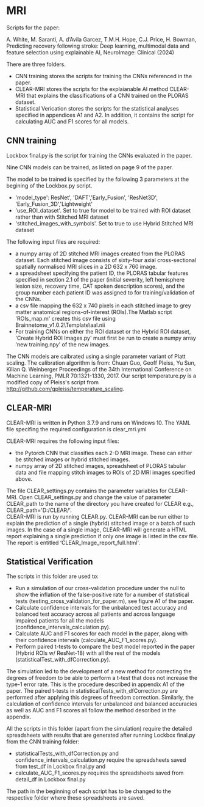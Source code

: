 # MRI
Scripts for the paper:

A. White, M. Saranti, A. d’Avila Garcez, T.M.H. Hope, C.J. Price, H. Bowman,
Predicting recovery following stroke: Deep learning, multimodal data and feature selection using explainable AI,
NeuroImage: Clinical (2024)

There are three folders. 

* CNN training stores the scripts for training the CNNs referenced in the paper.
* CLEAR-MRI stores the scripts for the explaianable AI method CLEAR-MRI that explains the classifications of a CNN trained on the PLORAS dataset.
* Statistical Verication stores the scripts for the statistical analyses specified in appendices A1 and A2. In addition, it contains the script for calculating AUC and F1 scores for all models.


## CNN training

Lockbox final.py is the script for training the CNNs evaluated in the paper.

Nine CNN models can be trained, as listed on page 9 of the paper.

The model to be trained is specified by the following 3 parameters at the begining of the Lockbox.py script.
* 'model_type': ResNet', 'DAFT','Early_Fusion', 'ResNet3D', 'Early_Fusion_3D','Lightweight'
* 'use_ROI_dataset'. Set to true for model to be trained with ROI dataset rather than with Stitched MRI dataset
* 'stitched_images_with_symbols'. Set to true to use Hybrid Stitched MRI dataset

The following input files are required:

*  a numpy array of 2D stitched MRI images created from the PLORAS dataset.  Each stitched image consists of sixty-four axial cross-sectional spatially normalised MRI slices in a 2D 632 x 760 image.
*  a spreadsheet specifying the patient ID, the  PLORAS tabular features specified in section 2.1 of the paper (initial severity, left hemisphere lesion size, recovery time, CAT spoken description scores), and the group number each patient ID was assigned to for training/validation of the CNNs.
*  a csv file mapping the 632 x 740 pixels in each stitched image to grey matter anatomical regions-of-interest (ROIs).The Matlab script 'ROIs_map.m' creates this csv file using Brainnetome_v1.0.2\Template\aal.nii
* For training CNNs on either the ROI dataset or the Hybrid ROI dataset, 'Create Hybrid ROI Images.py' must first be run to create a numpy array 'new training.npy' of the new images.

The CNN models are calbrated using a single parameter variant of Platt scaling. The calibration algorithm is from: Chuan Guo, Geoff Pleiss, Yu Sun, Kilian Q. Weinberger Proceedings of the 34th International Conference on Machine Learning, PMLR 70:1321-1330, 2017. Our script temperature.py is a modified copy of Pleiss's script from http://github.com/gpleiss/temperature_scaling.


## CLEAR-MRI

CLEAR-MRI is written in Python 3.7.9 and runs on Windows 10. The YAML file specifing the required configuration is clear_mri.yml

CLEAR-MRI requires the following input files:
*  the Pytorch CNN that classifies each 2-D MRI image. These can either be stitched images or hybrid stitched images.
*  numpy array of 2D stitched images, spreadsheet of PLORAS tabular data and file mapping stitch images to ROIs of 2D MRI images specified above.

The file CLEAR_settings.py contains the parameter variables for CLEAR-MRI. Open CLEAR_settings.py and change the value of parameter CLEAR_path to the name of the directory you have created for CLEAR e.g., CLEAR_path='D:/CLEAR/'.  
CLEAR-MRI is run by running CLEAR.py. CLEAR-MRI can be run either to explain the prediction of a single (hybrid) stitched image or a batch of such images. In the case of a single image, CLEAR-MRI will generate a HTML report explaining a single prediction if only one image is listed in the csv file. The report is entitled ‘CLEAR_Image_report_full.html'.

##  Statistical Verification

The scripts in this folder are used to:
* Run a simulation of our cross-validation procedure under the null to show the inflation of the false-positive rate for a number of statistical tests (testing_cross_validation_for_paper.m), see figure A1 of the paper.
* Calculate confidence intervals for the unbalanced test accuracy and balanced test accuracy across all patients and across language impaired patients for all the models (confidence_intervals_calculation.py).
* Calculate AUC and F1 scores for each model in the paper, along with their confidence intervals (calculate_AUC_F1_scores.py).
* Perform paired t-tests to compare the best model reported in the paper (Hybrid ROIs w/ ResNet-18) with all the rest of the models (statisticalTest_with_dfCorrection.py).

The simulation led to the development of a new method for correcting the degrees of freedom to be able to perform a t-test that does not increase the type-1 error rate. This is the procedure described in appendix A1 of the paper. The paired t-tests in statisticalTests_with_dfCorrection.py are performed after applying this degrees of freedom correction. Similarly, the calculation of confidence intervals for unbalanced and balanced accuracies as well as AUC and F1 scores all follow the method described in the appendix.

All the scripts in this folder (apart from the simulation) require the detailed spreadsheets with results that are generated after running Lockbox final.py from the CNN training folder:
* statisticalTests_with_dfCorrection.py and confidence_intervals_calculation.py require the spreadsheets saved from test_df in Lockbox final.py and
* calculate_AUC_F1_scores.py requires the spreadsheets saved from detail_df in Lockbox final.py
  
The path in the beginning of each script has to be changed to the respective folder where these spreadsheets are saved. 



